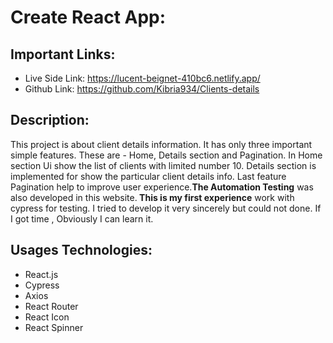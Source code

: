 # Create React App:

## Important Links:

- Live Side Link: https://lucent-beignet-410bc6.netlify.app/
- Github Link: https://github.com/Kibria934/Clients-details

## Description:

This project is about client details information. It has only three important simple features. These are - Home, Details section and Pagination. In Home section Ui show the list of clients with limited number 10. Details section is implemented for show the particular client details info. Last feature Pagination help to improve user experience.<strong>The Automation Testing</strong> was also developed in this website.<strong> This is my first experience</strong> work with cypress for testing. I tried to develop it very sincerely but could not done. If I got time , Obviously I can learn it.

## Usages Technologies:

- React.js
- Cypress
- Axios
- React Router
- React Icon
- React Spinner
